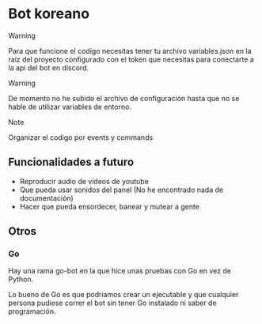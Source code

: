 # Bot koreano

>[!WARNING]
> Para que funcione el codigo necesitas tener tu archivo variables.json en la raiz del proyecto configurado con el token que necesitas para conectarte a la api del bot en discord.

>[!WARNING]
> De momento no he subido el archivo de configuración hasta que no se hable de utilizar variables de entorno.

>[!NOTE]
> Organizar el codigo por events y commands

## Funcionalidades a futuro
- Reproducir audio de videos de youtube
- Que pueda usar sonidos del panel (No he encontrado nada de documentación)
- Hacer que pueda ensordecer, banear y mutear a gente


## Otros
### Go
Hay una rama go-bot en la que hice unas pruebas con Go en vez de Python.

Lo bueno de Go es que podriamos crear un ejecutable y que cualquier persona pudiese correr el bot sin tener Go instalado ni saber de programación.
